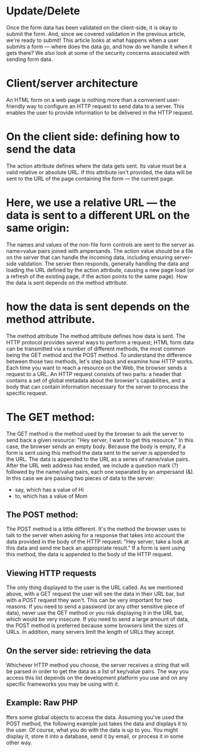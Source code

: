 #  Update/Delete
Once the form data has been validated on the client-side, it is okay to submit the form. And, since we covered validation in the previous article, we're ready to submit! This article looks at what happens when a user submits a form — where does the data go, and how do we handle it when it gets there? We also look at some of the security concerns associated with sending form data.

# Client/server architecture
An HTML form on a web page is nothing more than a convenient user-friendly way to configure an HTTP request to send data to a server. This enables the user to provide information to be delivered in the HTTP request.

# On the client side: defining how to send the data
The action attribute defines where the data gets sent. Its value must be a valid relative or absolute URL. If this attribute isn't provided, the data will be sent to the URL of the page containing the form — the current page.
> <form action="https://example.com">
# Here, we use a relative URL — the data is sent to a different URL on the same origin:
The names and values of the non-file form controls are sent to the server as name=value pairs joined with ampersands. The action value should be a file on the server that can handle the incoming data, including ensuring server-side validation. The server then responds, generally handling the data and loading the URL defined by the action attribute, causing a new page load (or a refresh of the existing page, if the action points to the same page).
How the data is sent depends on the method attribute.

# how the data is sent depends on the method attribute.
The method attribute The method attribute defines how data is sent. The HTTP protocol provides several ways to perform a request; HTML form data can be transmitted via a number of different methods, the most common being the GET method and the POST method.
To understand the difference between those two methods, let's step back and examine how HTTP works. Each time you want to reach a resource on the Web, the browser sends a request to a URL. An HTTP request consists of two parts: a header that contains a set of global metadata about the browser's capabilities, and a body that can contain information necessary for the server to process the specific request.

# The GET method:
The GET method is the method used by the browser to ask the server to send back a given resource: "Hey server, I want to get this resource." In this case, the browser sends an empty body. Because the body is empty, if a form is sent using this method the data sent to the server is appended to the URL.
The data is appended to the URL as a series of name/value pairs. After the URL web address has ended, we include a question mark (?) followed by the name/value pairs, each one separated by an ampersand (&). In this case we are passing two pieces of data to the server:
   -  say, which has a value of Hi
   -  to, which has a value of Mom

## The POST method:
The POST method is a little different. It's the method the browser uses to talk to the server when asking for a response that takes into account the data provided in the body of the HTTP request: "Hey server, take a look at this data and send me back an appropriate result." If a form is sent using this method, the data is appended to the body of the HTTP request.

## Viewing HTTP requests
The only thing displayed to the user is the URL called. As we mentioned above, with a GET request the user will see the data in their URL bar, but with a POST request they won't. This can be very important for two reasons:
If you need to send a password (or any other sensitive piece of data), never use the GET method or you risk displaying it in the URL bar, which would be very insecure.
If you need to send a large amount of data, the POST method is preferred because some browsers limit the sizes of URLs. In addition, many servers limit the length of URLs they accept.

## On the server side: retrieving the data
Whichever HTTP method you choose, the server receives a string that will be parsed in order to get the data as a list of key/value pairs. The way you access this list depends on the development platform you use and on any specific frameworks you may be using with it.

## Example: Raw PHP
ffers some global objects to access the data. Assuming you've used the POST method, the following example just takes the data and displays it to the user. Of course, what you do with the data is up to you. You might display it, store it into a database, send it by email, or process it in some other way.















